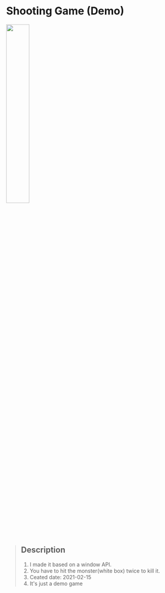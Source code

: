 Shooting Game (Demo)
=============================

<img width="35%" src="https://user-images.githubusercontent.com/71778475/124379451-240d9b80-dcf2-11eb-9db7-c1fe254ba545.gif"/>

> ## Description
> 1. I made it based on a window API.
> 2. You have to hit the monster(white box) twice to kill it.
> 3. Ceated date: 2021-02-15
> 4. It's just a demo game
